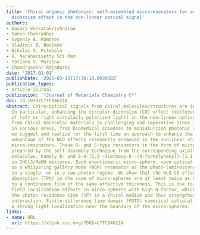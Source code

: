 ```yaml
---
title: 'Chiral organic photonics: self-assembled microresonators for an enhanced circular
  dichroism effect in the non-linear optical signal'
authors:
- Dasari Venkatakrishnarao
- Sahoo Chakradhar
- Evgeniy A. Mamonov
- Vladimir B. Novikov
- Nikolai V. Mitetelo
- G. Naraharisetty Sri Ram
- Tatiana V. Murzina
- Chandrasekar Rajadurai
date: '2017-01-01'
publishDate: '2025-03-15T17:36:10.893938Z'
publication_types:
- article-journal
publication: '*Journal of Materials Chemistry С*'
doi: 10.1039/C7TC04621A
abstract: Chiro-optical signals from chiral molecules/structures are inherently weak.
  In particular, enhancing the circular-dichroism (CD) effect (different absorption
  of left or right circularly polarized light) in the non-linear optical (NLO) signal
  from chiral molecular materials is challenging and imperative since it is advantageous
  in various areas, from biomedical sciences to miniaturized photonic devices. Here
  we suggest and realize for the first time an approach to enhance the CD effect taking
  advantage of the NLO effects resonantly enhanced in the nonlinear chiral organic
  micro-resonators. These R- and S-type resonators in the form of micro-spheres are
  prepared by the self-assembly technique from the corresponding axially chiral enantiomeric
  molecules, namely R- and S-4-[2,2′-diethoxy-6′-(4-formylphenyl)-[1,1′-binaphthalen]-6-yl]benzaldehyde
  in CHCl3/MeOH mixtures. Each enantiomeric micro-sphere, upon optical pumping, acts
  as a whispering gallery mode (WGM) resonator as the photo-luminescence (PL) is excited
  in a single- or in a two-photon regime. We show that the NLO-CD effect and the two-photon
  absorption (TPA) in the case of micro-spheres are at least twice as high as compared
  to a continuous film of the same effective thickness. This is due to pronounced
  field localization effects in micro-spheres with high Q-factor, which increases
  the photon residence time (τP) in a chiral medium and thus strengthens the light–matter
  interaction. Finite-difference time-domain (FDTD) numerical calculations confirm
  a strong light localization near the boundary of the micro-spheres.
links:
- name: URL
  url: https://xlink.rsc.org/?DOI=C7TC04621A
---
```

